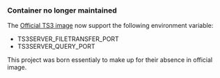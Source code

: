 ### Container no longer maintained 
The [Official TS3 image](https://hub.docker.com/_/teamspeak/) now support the following environment variable:
* TS3SERVER_FILETRANSFER_PORT
* TS3SERVER_QUERY_PORT

This project was born essentialy to make up for their absence in official image.
